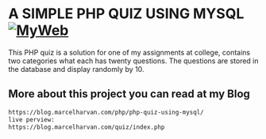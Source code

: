 # A SIMPLE PHP QUIZ USING MYSQL [![MyWeb](https://blog.marcelharvan.com/wp-content/uploads/2017/10/php-1288x724.jpg)](https://blog.marcelharvan.com/php/php-quiz-using-mysql/)

This PHP quiz is a solution for one of my assignments at college, contains two categories what each has twenty questions. The questions are stored in the database and display randomly by 10.

## More about this project you can read at my Blog

```html
https://blog.marcelharvan.com/php/php-quiz-using-mysql/
live perview: 
https://blog.marcelharvan.com/quiz/index.php
```
